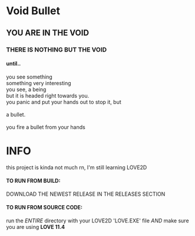 # Void Bullet

## YOU ARE IN THE VOID

### THERE IS NOTHING BUT THE VOID

#### until..
you see something<br>
something very interesting<br>
you see, a being<br>
but it is headed right towards you.<br>
you panic and put your hands out to stop it, but<br>
<br>
a bullet.<br>
<br>
you fire a bullet from your hands<br>

# INFO
this project is kinda not much rn, I'm still learning LOVE2D<br>

#### TO RUN FROM BUILD:<br>

DOWNLOAD THE NEWEST RELEASE IN THE RELEASES SECTION<br>

#### TO RUN FROM SOURCE CODE:<br>

run the *ENTIRE* directory with your LOVE2D 'LOVE.EXE' file *AND* make sure you are using **LOVE 11.4**<br>
